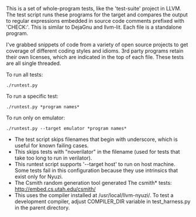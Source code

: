 This is a set of whole-program tests, like the 'test-suite' project in LLVM.
The test script runs these programs for the target and compares the output
to regular expressions embedded in source code comments prefixed with 'CHECK:'.
This is similar to DejaGnu and llvm-lit. Each file is a standalone program.

I've grabbed snippets of code from a variety of open source projects to get
coverage of different coding styles and idioms. 3rd party programs retain
their own licenses, which are indicated in the top of each file. These
tests are all single threaded.

To run all tests:

    ./runtest.py

To run a specific test:

    ./runtest.py *program names*

To run only on emulator:

    ./runtest.py --target emulator *program names*

* The test script skips filenames that begin with underscore, which is
  useful for known failing cases.
* This skips tests with "noverilator" in the filename (used for tests that
  take too long to run in verilator).
* This runtest script supports '--target host' to run on host machine.
  Some tests fail in this configuration because they use intrinsics
  that exist only for Nyuzi.
* The Csmith random generation tool generated The csmith* tests:
  http://embed.cs.utah.edu/csmith/
* This uses the compiler installed at /usr/local/llvm-nyuzi/. To test a
  development compiler, adjust COMPILER_DIR variable in test_harness.py
  in the parent directory.
